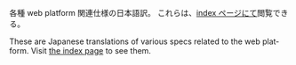 
<p lang="ja">
各種 web platform 関連仕様の日本語訳。
これらは、<a href="https://triple-underscore.github.io/index.html">index ページにて</a>閲覧できる。
</p>

<p lang="en">
These are Japanese translations of various specs related to the web platform.
Visit <a href="https://triple-underscore.github.io/index.html">the index page</a> to see them.
</p>
